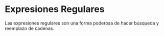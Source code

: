 # Expresiones Regulares

Las expresiones regulares son una forma poderosa de hacer búsqueda y reemplazo de cadenas.
